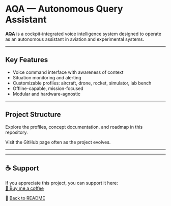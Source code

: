 
# AQA — Autonomous Query Assistant

**AQA** is a cockpit-integrated voice intelligence system designed to operate as an autonomous assistant in aviation and experimental systems.

---

## Key Features

- Voice command interface with awareness of context
- Situation monitoring and alerting
- Customizable profiles: aircraft, drone, rocket, simulator, lab bench
- Offline-capable, mission-focused
- Modular and hardware-agnostic

---

## Project Structure

Explore the profiles, concept documentation, and roadmap in this repository.

Visit the GitHub page often as the project evolves.

---

---

## ☕ Support

If you appreciate this project, you can support it here:  
[💛 Buy me a coffee](https://coff.ee/bielakas)

🧠 [Back to README](../README.md)
